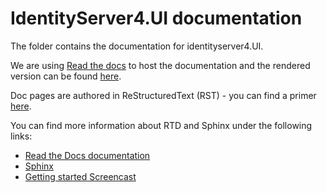 # IdentityServer4.UI documentation

The folder contains the documentation for identityserver4.UI.

We are using [Read the docs](https://readthedocs.org/) to host the documentation and the rendered version
can be found [here](https://identityserver4ui.readthedocs.io).

Doc pages are authored in ReStructuredText (RST) - you can find a primer [here](http://www.sphinx-doc.org/en/stable/rest.html).

You can find more information about RTD and Sphinx under the following links:

* [Read the Docs documentation](https://docs.readthedocs.io/en/latest/index.html)
* [Sphinx](http://www.sphinx-doc.org/)
* [Getting started Screencast](https://www.youtube.com/watch?feature=player_embedded&v=oJsUvBQyHBs)